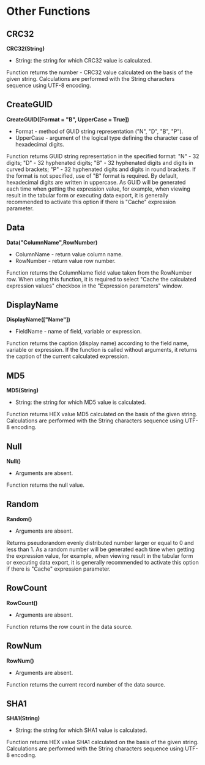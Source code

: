 # Other Functions

## CRC32

**CRC32(String)**

* String: the string for which CRC32 value is calculated.

Function returns the number - CRC32 value calculated on the basis of the given string.
Calculations are performed with the String characters sequence using UTF-8 encoding.

## CreateGUID

**CreateGUID([Format = "B", UpperCase = True])**

* Format - method of GUID string representation ("N", "D", "B", "P").
* UpperCase - argument of the logical type defining the character case of hexadecimal digits.

Function returns GUID string representation in the specified format:
"N" - 32 digits;
"D" - 32 hyphenated digits;
"B" - 32 hyphenated digits and digits in curved brackets;
"P" - 32 hyphenated digits and digits in round brackets.
If the format is not specified, use of "B" format is required. By default, hexadecimal digits are written in uppercase.
As GUID will be generated each time when getting the expression value, for example, when viewing result in the tabular form or executing data export, it is generally recommended to activate this option if there is "Cache" expression parameter.

## Data

**Data("ColumnName",RowNumber)**

* ColumnName - return value column name.
* RowNumber - return value row number.

Function returns the ColumnName field value taken from the RowNumber row.
When using this function, it is required to select "Cache the calculated expression values" checkbox in the "Expression parameters" window.

## DisplayName

**DisplayName(["Name"])**

* FieldName - name of field, variable or expression.

Function returns the caption (display name) according to the field name, variable or expression.
If the function is called without arguments, it returns the caption of the current calculated expression.

## MD5

**MD5(String)**

* String: the string for which MD5 value is calculated.

Function returns HEX value MD5 calculated on the basis of the given string.
Calculations are performed with the String characters sequence using UTF-8 encoding.

## Null

**Null()**

* Arguments are absent.

Function returns the null value.

## Random

**Random()**

* Arguments are absent.

Returns pseudorandom evenly distributed number larger or equal to 0 and less than 1.
As a random number will be generated each time when getting the expression value, for example, when viewing result in the tabular form or executing data export, it is generally recommended to activate this option if there is "Cache" expression parameter.

## RowCount

**RowCount()**

* Arguments are absent.

Function returns the row count in the data source.

## RowNum

**RowNum()**

* Arguments are absent.

Function returns the current record number of the data source.

## SHA1

**SHA1(String)**

* String: the string for which SHA1 value is calculated.

Function returns HEX value SHA1 calculated on the basis of the given string.
Calculations are performed with the String characters sequence using UTF-8 encoding.
